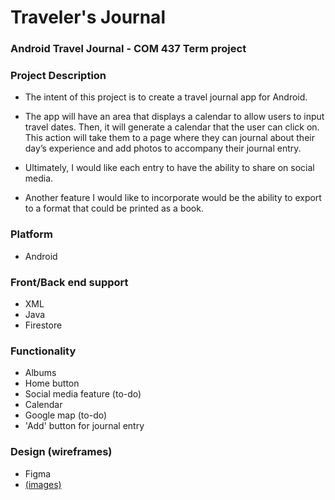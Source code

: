 # Traveler's Journal
### Android Travel Journal - COM 437 Term project

### Project Description
- The intent of this project is to create a travel journal app for Android. 

- The app will have an area that displays a calendar to allow users to input travel dates. Then, it will generate a calendar that the user can click on. This action will take them to a page where they can journal about their day’s experience and add photos to accompany their journal entry. 

- Ultimately, I would like each entry to have the ability to share on social media. 

- Another feature I would like to incorporate would be the ability to export to a format that could be printed as a book. 

### Platform
- Android 

### Front/Back end support
- XML
- Java
- Firestore

### Functionality
- Albums
- Home button
- Social media feature (to-do)
- Calendar
- Google map (to-do)
- 'Add' button for journal entry

### Design (wireframes)
- Figma
- [(images)](https://photos.google.com/search/_tra_/photo/AF1QipN9A7tuPuQuxyrMqEKpdl4Eety2xRko6Sy5zIz6)
